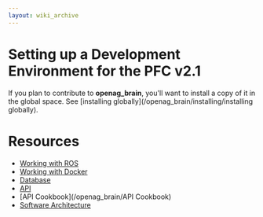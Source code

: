 ```yaml
---
layout: wiki_archive
---
```


Setting up a Development Environment for the PFC v2.1
=====================================================

If you plan to contribute to **openag\_brain**, you\'ll want to install
a copy of it in the global space. See
[installing globally](/openag_brain/installing/installing globally).

Resources
=========

-   [Working with ROS](/openag_brain/ROS)
-   [Working with Docker](/docker)
-   [Database](/openag_brain/Database)
-   [API](/openag_brain/api)
-   [API Cookbook](/openag_brain/API Cookbook)
-   [Software Architecture](/food_computer_2/architecture)
